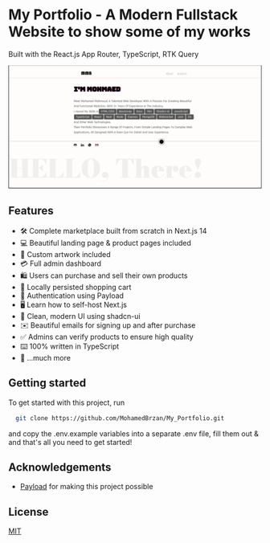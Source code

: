 # My Portfolio - A Modern Fullstack Website to show some of my works

Built with the React.js App Router, TypeScript, RTK Query

![Project Image](https://github.com/MohamedBrzan/MY_Portfolio/blob/Master/public/portfolio.png)

## Features

- 🛠️ Complete marketplace built from scratch in Next.js 14
- 💻 Beautiful landing page & product pages included
- 🎨 Custom artwork included
- 💳 Full admin dashboard
- 🛍️ Users can purchase and sell their own products
- 🛒 Locally persisted shopping cart
- 🔑 Authentication using Payload
- 🖥️ Learn how to self-host Next.js
- 🌟 Clean, modern UI using shadcn-ui
- ✉️ Beautiful emails for signing up and after purchase
- ✅ Admins can verify products to ensure high quality
- ⌨️ 100% written in TypeScript
- 🎁 ...much more

## Getting started

To get started with this project, run

```bash
  git clone https://github.com/MohamedBrzan/My_Portfolio.git
```

and copy the .env.example variables into a separate .env file, fill them out & and that's all you need to get started!

## Acknowledgements

- [Payload](https://link.mohamedbrzan.com/payload) for making this project possible

## License

[MIT](https://choosealicense.com/licenses/mit/)
